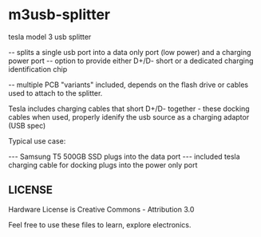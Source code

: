 # m3usb-splitter

tesla model 3 usb splitter

 -- splits a single usb port into a data only port (low power) and a charging power port
 -- option to provide either D+/D- short or a dedicated charging identification chip
 
 -- multiple PCB "variants" included, depends on the flash drive or cables used to attach to the splitter.
 
 
Tesla includes charging cables that short D+/D- together - these docking cables when used, properly idenify the usb source as a charging adaptor (USB spec)
 
 
Typical use case:

--- Samsung T5 500GB SSD plugs into the data port
--- included tesla charging cable for docking plugs into the power only port


## LICENSE ##
Hardware License is Creative Commons - Attribution 3.0

Feel free to use these files to learn, explore electronics.

